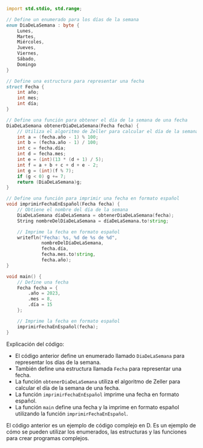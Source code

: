 ```d
import std.stdio, std.range;

// Define un enumerado para los días de la semana
enum DiaDeLaSemana : byte {
    Lunes,
    Martes,
    Miércoles,
    Jueves,
    Viernes,
    Sábado,
    Domingo
}

// Define una estructura para representar una fecha
struct Fecha {
    int año;
    int mes;
    int día;
}

// Define una función para obtener el día de la semana de una fecha
DiaDeLaSemana obtenerDiaDeLaSemana(Fecha fecha) {
    // Utiliza el algoritmo de Zeller para calcular el día de la semana
    int a = (fecha.año - 1) % 100;
    int b = (fecha.año - 1) / 100;
    int c = fecha.día;
    int d = fecha.mes;
    int e = (int)(13 * (d + 1) / 5);
    int f = a + b + c + d + e - 2;
    int g = (int)(f % 7);
    if (g < 0) g += 7;
    return (DiaDeLaSemana)g;
}

// Define una función para imprimir una fecha en formato español
void imprimirFechaEnEspañol(Fecha fecha) {
    // Obtiene el nombre del día de la semana
    DiaDeLaSemana díaDeLaSemana = obtenerDiaDeLaSemana(fecha);
    String nombreDelDíaDeLaSemana = díaDeLaSemana.to!string;

    // Imprime la fecha en formato español
    writefln("Fecha: %s, %d de %s de %d",
             nombreDelDíaDeLaSemana,
             fecha.día,
             fecha.mes.to!string,
             fecha.año);
}

void main() {
    // Define una fecha
    Fecha fecha = {
        .año = 2023,
        .mes = 8,
        .día = 15
    };

    // Imprime la fecha en formato español
    imprimirFechaEnEspañol(fecha);
}
```

Explicación del código:

* El código anterior define un enumerado llamado `DiaDeLaSemana` para representar los días de la semana.
* También define una estructura llamada `Fecha` para representar una fecha.
* La función `obtenerDiaDeLaSemana` utiliza el algoritmo de Zeller para calcular el día de la semana de una fecha.
* La función `imprimirFechaEnEspañol` imprime una fecha en formato español.
* La función `main` define una fecha y la imprime en formato español utilizando la función `imprimirFechaEnEspañol`.

El código anterior es un ejemplo de código complejo en D. Es un ejemplo de cómo se pueden utilizar los enumerados, las estructuras y las funciones para crear programas complejos.